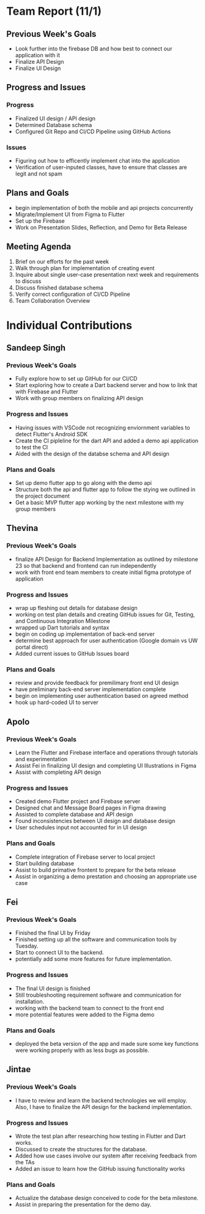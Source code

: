# Team Report (11/1)

## Previous Week's Goals
- Look further into the firebase DB and how best to connect our application with it
- Finalize API Design
- Finalize UI Design

## Progress and Issues

### Progress
- Finalized UI design / API design
- Determined Database schema
- Configured Git Repo and CI/CD Pipeline using GitHub Actions
 
### Issues
- Figuring out how to efficently implement chat into the application
- Verification of user-inputed classes, have to ensure that classes are legit and not spam

## Plans and Goals
- begin implementation of both the mobile and api projects concurrently
- Migrate/Implement UI from Figma to Flutter
- Set up the Firebase
- Work on Presentation Slides, Reflection, and Demo for Beta Release

## Meeting Agenda
1. Brief on our efforts for the past week
2. Walk through plan for implementation of creating event
3. Inquire about single user-case presentation next week and requirements to discuss
4. Discuss finished database schema
5. Verify correct configuration of CI/CD Pipeline 
6. Team Collaboration Overview

# Individual Contributions

## Sandeep Singh

### Previous Week's Goals
- Fully explore how to set up GitHub for our CI/CD
- Start exploring how to create a Dart backend server and how to link that with Firebase and Flutter
- Work with group members on finalizing API design

### Progress and Issues
- Having issues with VSCode not recognizing enviornment variables to detect Flutter's Android SDK
- Create the CI pipleline for the dart API and added a demo api application to test the CI
- Aided with the design of the databse schema and API design

### Plans and Goals
- Set up demo flutter app to go along with the demo api
- Structure both the api and flutter app to follow the stying we outlined in the project document
- Get a basic MVP flutter app working by the next milestone with my group members

## Thevina

### Previous Week's Goals
- finalize API Design for Backend Implementation as outlined by milestone 23 so that backend and frontend can run independently
- work with front end team members to create initial figma prototype of application

### Progress and Issues
- wrap up fleshing out details for database design
- working on test plan details and creating GitHub issues for Git, Testing, and Continuous Integration Milestone
- wrapped up Dart tutorials and syntax
- begin on coding up implementation of back-end server
- determine best approach for user authentication (Google domain vs UW portal direct)
- Added current issues to GitHub Issues board

### Plans and Goals
- review and provide feedback for premilimary front end UI design
- have preliminary back-end server implementation complete
- begin on implementing user authentication based on agreed method
- hook up hard-coded UI to server


## Apolo

### Previous Week's Goals
- Learn the Flutter and Firebase interface and operations through tutorials and experimentation
- Assist Fei in finalizing UI design and completing UI Illustrations in Figma
- Assist with completing API design

### Progress and Issues
- Created demo Flutter project and Firebase server
- Designed chat and Message Board pages in Figma drawing
- Assisted to complete database and API design
- Found inconsistencies between UI design and database design
- User schedules input not accounted for in UI design

### Plans and Goals
- Complete integration of Firebase server to local project
- Start building database
- Assist to build primative frontent to prepare for the beta release
- Assist in organizing a demo prestation and choosing an appropriate use case

## Fei
### Previous Week's Goals
- Finished the final UI by Friday
- Finished setting up all the software and communication tools by Tuesday.
- Start to connect UI to the backend.
- potentially add some more features for future implementation.

### Progress and Issues
- The final UI design is finished
- Still troubleshooting requirement software and communication for installation.
- working with the backend team to connect to the front end
- more potential features were added to the Figma demo
    
### Plans and Goals
- deployed the beta version of the app and made sure some key functions were working properly with as less bugs as possible.

## Jintae

### Previous Week's Goals
- I have to review and learn the backend technologies we will employ. Also, I have to finalize the API design for the backend implementation. 

### Progress and Issues
- Wrote the test plan after researching how testing in Flutter and Dart works.
- Discussed to create the structures for the database.
- Added how use cases involve our system after receiving feedback from the TAs
- Added an issue to learn how the GitHub issuing functionality works


### Plans and Goals
- Actualize the database design conceived to code for the beta milestone.
- Assist in preparing the presentation for the demo day.

